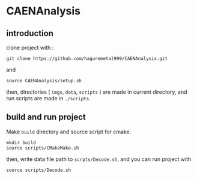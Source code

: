 # CAENAnalysis

## introduction
clone project with :
```
git clone https://github.com/haguremetal999/CAENAnalysis.git
```
and 
```
source CAENAnalysis/setup.sh
```
then, directories ( `imgs`, `data`, `scripts` ) are made in current directory, and run scripts are made in `./scripts`.

## build and run project
Make `build` directory and source script for cmake.
```
mkdir build
source scripts/CMakeMake.sh
```
then, write data file path to `scrpts/Decode.sh`, and you can run project with 
```
source scripts/Decode.sh
```
